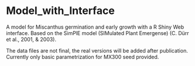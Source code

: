 # Model_with_Interface

A model for Miscanthus germination and early growth with a R Shiny Web interface. Based on the SimPlE model (SIMulated Plant Emergense) (C. Dürr et al., 2001, & 2003).

The data files are not final, the real versions will be added after publication. Currently only basic parametrization for MX300 seed provided.
